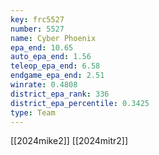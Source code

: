 ```yaml
---
key: frc5527
number: 5527
name: Cyber Phoenix
epa_end: 10.65
auto_epa_end: 1.56
teleop_epa_end: 6.58
endgame_epa_end: 2.51
winrate: 0.4808
district_epa_rank: 336
district_epa_percentile: 0.3425
type: Team
---
```

[[2024mike2]]
[[2024mitr2]]
